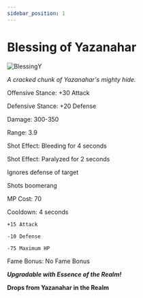 ```yaml
---
sidebar_position: 1
---
```


# Blessing of Yazanahar

![BlessingY](https://vwiki.valorserver.com/api/item/picture/blessing%20of%20yazanahar)

<i>A cracked chunk of Yazanahar's mighty hide.</i>

Offensive Stance: +30 Attack

Defensive Stance: +20 Defense

Damage: 300-350

Range: 3.9

Shot Effect: Bleeding for 4 seconds

Shot Effect: Paralyzed for 2 seconds

Ignores defense of target

Shots boomerang

MP Cost: 70

Cooldown: 4 seconds

    +15 Attack
    
    -10 Defense
    
    -75 Maximum HP
    
Fame Bonus: No Fame Bonus

***Upgradable with Essence of the Realm!***

**Drops from Yazanahar in the Realm**

